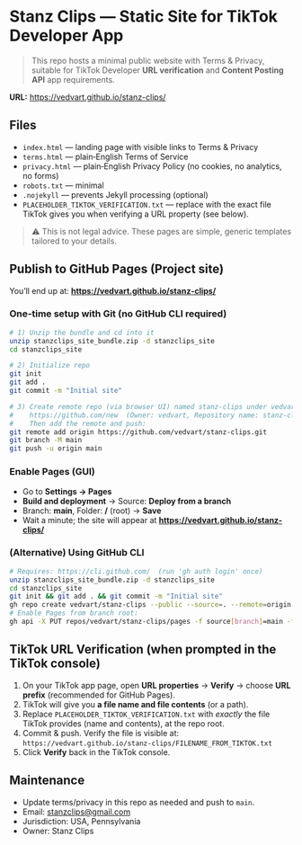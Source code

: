 # Stanz Clips — Static Site for TikTok Developer App

> This repo hosts a minimal public website with Terms & Privacy, suitable for TikTok Developer **URL verification** and **Content Posting API** app requirements.

**URL:** https://vedvart.github.io/stanz-clips/

## Files
- `index.html` — landing page with visible links to Terms & Privacy
- `terms.html` — plain‑English Terms of Service
- `privacy.html` — plain‑English Privacy Policy (no cookies, no analytics, no forms)
- `robots.txt` — minimal
- `.nojekyll` — prevents Jekyll processing (optional)
- `PLACEHOLDER_TIKTOK_VERIFICATION.txt` — replace with the exact file TikTok gives you when verifying a URL property (see below).

> ⚠️ This is not legal advice. These pages are simple, generic templates tailored to your details.

## Publish to GitHub Pages (Project site)
You’ll end up at: **https://vedvart.github.io/stanz-clips/**

### One‑time setup with Git (no GitHub CLI required)
```bash
# 1) Unzip the bundle and cd into it
unzip stanzclips_site_bundle.zip -d stanzclips_site
cd stanzclips_site

# 2) Initialize repo
git init
git add .
git commit -m "Initial site"

# 3) Create remote repo (via browser UI) named stanz-clips under vedvart
#    https://github.com/new  (Owner: vedvart, Repository name: stanz-clips, Public)
#    Then add the remote and push:
git remote add origin https://github.com/vedvart/stanz-clips.git
git branch -M main
git push -u origin main
```

### Enable Pages (GUI)
- Go to **Settings → Pages**  
- **Build and deployment** → Source: **Deploy from a branch**  
- Branch: **main**, Folder: **/** (root) → **Save**  
- Wait a minute; the site will appear at **https://vedvart.github.io/stanz-clips/**

### (Alternative) Using GitHub CLI
```bash
# Requires: https://cli.github.com/  (run 'gh auth login' once)
unzip stanzclips_site_bundle.zip -d stanzclips_site
cd stanzclips_site
git init && git add . && git commit -m "Initial site"
gh repo create vedvart/stanz-clips --public --source=. --remote=origin --push
# Enable Pages from branch root:
gh api -X PUT repos/vedvart/stanz-clips/pages -f source[branch]=main -f source[path]=/
```

## TikTok URL Verification (when prompted in the TikTok console)
1. On your TikTok app page, open **URL properties** → **Verify** → choose **URL prefix** (recommended for GitHub Pages).
2. TikTok will give you **a file name and file contents** (or a path).  
3. Replace `PLACEHOLDER_TIKTOK_VERIFICATION.txt` with *exactly* the file TikTok provides (name and contents), at the repo root.  
4. Commit & push. Verify the file is visible at:  
   `https://vedvart.github.io/stanz-clips/FILENAME_FROM_TIKTOK.txt`  
5. Click **Verify** back in the TikTok console.

## Maintenance
- Update terms/privacy in this repo as needed and push to `main`.
- Email: stanzclips@gmail.com
- Jurisdiction: USA, Pennsylvania
- Owner: Stanz Clips

